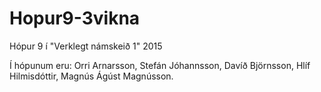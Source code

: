 # Hopur9-3vikna
Hópur 9 í "Verklegt námskeið 1" 2015


Í hópunum eru:
Orri Arnarsson,
Stefán Jóhannsson,
Davíð Björnsson,
Hlíf Hilmisdóttir,
Magnús Ágúst Magnússon.
